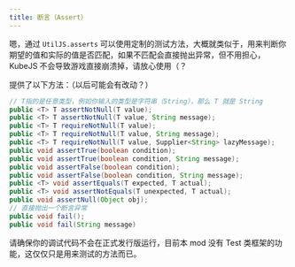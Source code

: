 ```yaml
---
title: 断言（Assert）
---
```


嗯，通过 `UtilJS.asserts` 可以使用定制的测试方法，大概就类似于，用来判断你期望的值和实际的值是否匹配，如果不匹配会直接抛出异常，但不用担心，KubeJS 不会导致游戏直接崩溃掉，请放心使用（？

提供了以下方法：（以后可能会有改动？）

```java
// T指的是任意类型，例如你输入的类型是字符串（String），那么 T 就是 String
public <T> T assertNotNull(T value);
public <T> T assertNotNull(T value, String message);
public <T> T requireNotNull(T value);
public <T> T requireNotNull(T value, String message);
public <T> T requireNotNull(T value, Supplier<String> lazyMessage);
public void assertTrue(boolean condition);
public void assertTrue(boolean condition, String message);
public void assertFalse(boolean condition);
public void assertFalse(boolean condition, String message);
public <T> void assertEquals(T expected, T actual);
public <T> void assertNotEquals(T unexpected, T actual);
public void assertNull(Object obj);
// 直接抛出一个断言异常
public void fail();
public void fail(String message)
```

请确保你的调试代码不会在正式发行版运行，目前本 mod 没有 Test 类框架的功能，这仅仅只是用来测试的方法而已。